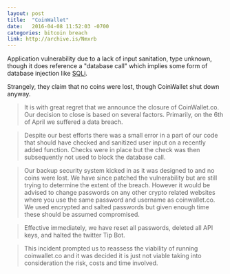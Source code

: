 ```yaml
---
layout: post
title:  "CoinWallet"
date:   2016-04-08 11:52:03 -0700
categories: bitcoin breach
link: http://archive.is/Nmxrb
---
```

Application vulnerability due to a lack of input sanitation, type unknown, though it does reference a "database call" which implies some form of database injection like [SQLi][1].

Strangely, they claim that no coins were lost, though CoinWallet shut down anyway.

[1]: https://en.wikipedia.org/wiki/SQL_injection

> It is with great regret that we announce the closure of CoinWallet.co.
> Our decision to close is based on several factors. Primarily, on the 6th of April we suffered a data breach.

> Despite our best efforts there was a small error in a part of our code that should have checked and sanitized user input on a recently added function. Checks were in place but the check was then subsequently not used to block the database call.

> Our backup security system kicked in as it was designed to and no coins were lost. We have since patched the vulnerability but are still trying to determine the extent of the breach. However it would be advised to change passwords on any other crypto related websites where you use the same password and username as coinwallet.co. We used encrypted and salted passwords but given enough time these should be assumed compromised.

> Effective immediately, we have reset all passwords, deleted all API keys, and halted the twitter Tip Bot.

>This incident prompted us to reassess the viability of running coinwallet.co and it was decided it is just not viable taking into consideration the risk, costs and time involved.
